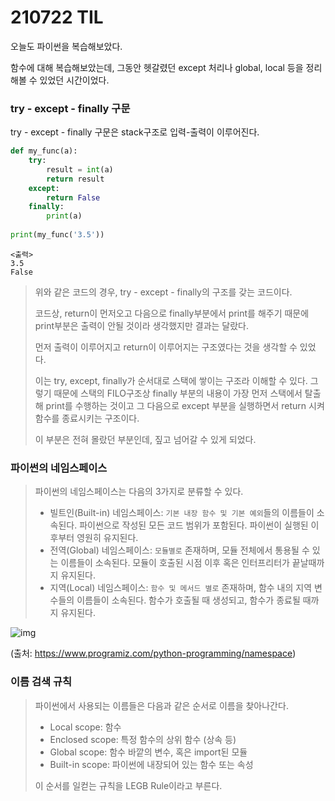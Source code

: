 # 210722 TIL

오늘도 파이썬을 복습해보았다.

함수에 대해 복습해보았는데, 그동안 헷갈렸던 except 처리나 global, local 등을 정리해볼 수 있었던 시간이었다.



### try - except - finally 구문

try - except - finally 구문은 stack구조로 입력-출력이 이루어진다.

```python
def my_func(a):
    try:
        result = int(a)
        return result
    except:
        return False
    finally:
        print(a)
        
print(my_func('3.5'))
```

```
<출력>
3.5
False
```

> 위와 같은 코드의 경우, try - except - finally의 구조를 갖는 코드이다.
>
> 코드상, return이 먼저오고 다음으로 finally부분에서 print를 해주기 때문에 print부분은 출력이 안될 것이라 생각했지만 결과는 달랐다.
>
> 먼저 출력이 이루어지고 return이 이루어지는 구조였다는 것을 생각할 수 있었다.
>
> 이는 try, except, finally가 순서대로 스택에 쌓이는 구조라 이해할 수 있다. 그렇기 때문에 스택의 FILO구조상 finally 부분의 내용이 가장 먼저 스택에서 탈출해 print를 수행하는 것이고 그 다음으로 except 부분을 실행하면서 return 시켜 함수를 종료시키는 구조이다.
>
> 이 부분은 전혀 몰랐던 부분인데, 짚고 넘어갈 수 있게 되었다.



### 파이썬의 네임스페이스

> 파이썬의 네임스페이스는 다음의 3가지로 분류할 수 있다.
>
> * 빌트인(Built-in) 네임스페이스: `기본 내장 함수 및 기본 예외`들의 이름들이 소속된다. 파이썬으로 작성된 모든 코드 범위가 포함된다. 파이썬이 실행된 이후부터 영원히 유지된다.
> * 전역(Global) 네임스페이스: `모듈별로` 존재하며, 모듈 전체에서 통용될 수 있는 이름들이 소속된다. 모듈이 호출된 시점 이후 혹은 인터프리터가 끝날때까지 유지된다.
> * 지역(Local) 네임스페이스: `함수 및 메서드 별로` 존재하며, 함수 내의 지역 변수들의 이름들이 소속된다. 함수가 호출될 때 생성되고, 함수가 종료될 때까지 유지된다.

![img](https://hcnoh.github.io/assets/img/2019-01-30-python-namespace/02.jpg)

(출처: https://www.programiz.com/python-programming/namespace)



### 이름 검색 규칙

> 파이썬에서 사용되는 이름들은 다음과 같은 순서로 이름을 찾아나간다.
>
> * Local scope: 함수
> * Enclosed scope: 특정 함수의 상위 함수 (상속 등)
> * Global scope: 함수 바깥의 변수, 혹은 import된 모듈
> * Built-in scope: 파이썬에 내장되어 있는 함수 또는 속성
>
> 이 순서를 일컫는 규칙을 LEGB Rule이라고 부른다.

